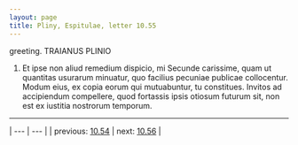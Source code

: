 ```yaml
---
layout: page
title: Pliny, Espitulae, letter 10.55
---
```


greeting. TRAIANUS PLINIO



1. Et ipse non aliud remedium dispicio, mi Secunde carissime, quam ut quantitas usurarum minuatur, quo facilius pecuniae publicae collocentur. Modum eius, ex copia eorum qui mutuabuntur, tu constitues. Invitos ad accipiendum compellere, quod fortassis ipsis otiosum futurum sit, non est ex iustitia nostrorum temporum.



---

| --- | --- |
| previous: [10.54](../10.54/) | next: [10.56](../10.56/) |